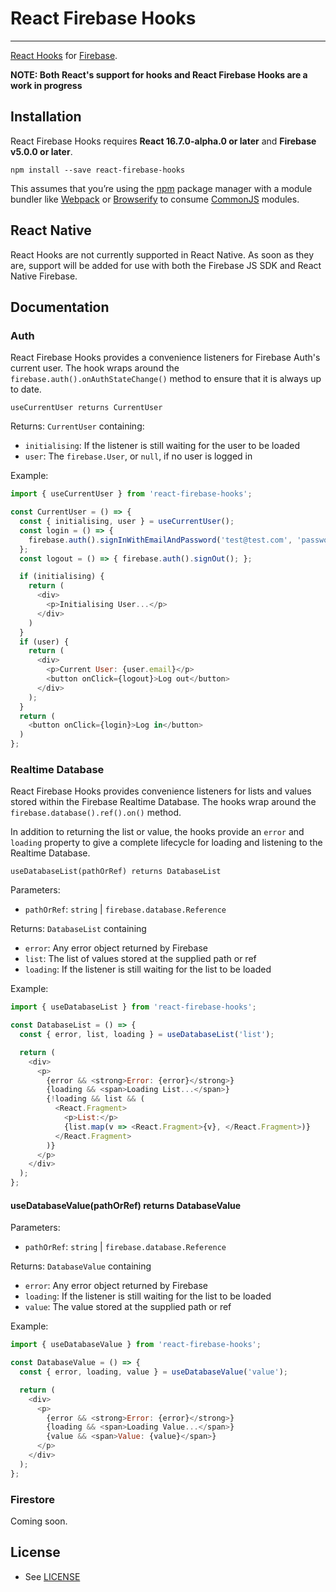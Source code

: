 # React Firebase Hooks

---

[React Hooks](https://reactjs.org/docs/hooks-intro.html) for [Firebase](https://firebase.google.com/).

**NOTE: Both React's support for hooks and React Firebase Hooks are a work in progress**

## Installation

React Firebase Hooks requires **React 16.7.0-alpha.0 or later** and **Firebase v5.0.0 or later**.

```
npm install --save react-firebase-hooks
```

This assumes that you’re using the [npm](https://npmjs.com) package manager with a module bundler like [Webpack](https://webpack.js.org/) or [Browserify](http://browserify.org/) to consume [CommonJS](http://webpack.github.io/docs/commonjs.html) modules.

## React Native

React Hooks are not currently supported in React Native.  As soon as they are, support will be added for use with both the Firebase JS SDK and React Native Firebase.

## Documentation

### Auth

React Firebase Hooks provides a convenience listeners for Firebase Auth's current user. The hook wraps around the `firebase.auth().onAuthStateChange()` method to ensure that it is always up to date.

`useCurrentUser returns CurrentUser`

Returns:
`CurrentUser` containing:
- `initialising`: If the listener is still waiting for the user to be loaded
- `user`: The `firebase.User`, or `null`, if no user is logged in

Example:

```js
import { useCurrentUser } from 'react-firebase-hooks';

const CurrentUser = () => {
  const { initialising, user } = useCurrentUser();
  const login = () => {
    firebase.auth().signInWithEmailAndPassword('test@test.com', 'password');
  };
  const logout = () => { firebase.auth().signOut(); };

  if (initialising) {
    return (
      <div>
        <p>Initialising User...</p>
      </div>
    )
  }
  if (user) {
    return (
      <div>
        <p>Current User: {user.email}</p>
        <button onClick={logout}>Log out</button>
      </div>
    );
  }
  return (
    <button onClick={login}>Log in</button>
  )
};

```

### Realtime Database

React Firebase Hooks provides convenience listeners for lists and values stored within the
Firebase Realtime Database.  The hooks wrap around the `firebase.database().ref().on()` method.

In addition to returning the list or value, the hooks provide an `error` and `loading` property
to give a complete lifecycle for loading and listening to the Realtime Database.

`useDatabaseList(pathOrRef) returns DatabaseList`

Parameters:
- `pathOrRef`: `string` | `firebase.database.Reference`

Returns:
`DatabaseList` containing
- `error`: Any error object returned by Firebase
- `list`: The list of values stored at the supplied path or ref
- `loading`: If the listener is still waiting for the list to be loaded

Example:
```js
import { useDatabaseList } from 'react-firebase-hooks';

const DatabaseList = () => {
  const { error, list, loading } = useDatabaseList('list');

  return (
    <div>
      <p>
        {error && <strong>Error: {error}</strong>}
        {loading && <span>Loading List...</span>}
        {!loading && list && (
          <React.Fragment>
            <p>List:</p>
            {list.map(v => <React.Fragment>{v}, </React.Fragment>)}
          </React.Fragment>
        )}
      </p>
    </div>
  );
};
```

#### useDatabaseValue(pathOrRef) returns DatabaseValue

Parameters:
- `pathOrRef`: `string` | `firebase.database.Reference`

Returns:
`DatabaseValue` containing
- `error`: Any error object returned by Firebase
- `loading`: If the listener is still waiting for the list to be loaded
- `value`: The value stored at the supplied path or ref

Example:
```js
import { useDatabaseValue } from 'react-firebase-hooks';

const DatabaseValue = () => {
  const { error, loading, value } = useDatabaseValue('value');

  return (
    <div>
      <p>
        {error && <strong>Error: {error}</strong>}
        {loading && <span>Loading Value...</span>}
        {value && <span>Value: {value}</span>}
      </p>
    </div>
  );
};

```

### Firestore

Coming soon.

## License

* See [LICENSE](/LICENSE)
